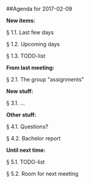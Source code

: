 ##Agenda for 2017-02-09

**New items:**

§ 1.1. Last few days

§ 1.2. Upcoming days

§ 1.3. TODO-list


**From last meeting:**

§ 2.1. The group "assignments"


**New stuff:**

§ 3.1. ...

**Other stuff:**

§ 4.1. Questions?

§ 4.2. Bachelor report


**Until next time:**

§ 5.1. TODO-list

§ 5.2. Room for next meeting
